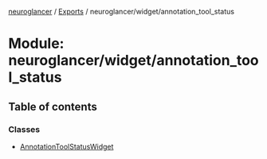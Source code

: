 [neuroglancer](../README.md) / [Exports](../modules.md) / neuroglancer/widget/annotation\_tool\_status

# Module: neuroglancer/widget/annotation\_tool\_status

## Table of contents

### Classes

- [AnnotationToolStatusWidget](../classes/neuroglancer_widget_annotation_tool_status.AnnotationToolStatusWidget.md)
